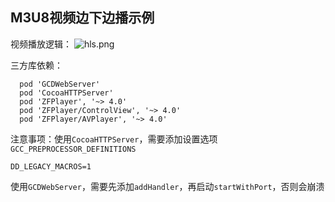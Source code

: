 ## M3U8视频边下边播示例

视频播放逻辑：
![hls.png](https://s3-us-west-2.amazonaws.com/secure.notion-static.com/2cf38a60-e3b0-46a9-8adc-93e6a949d15e/hls.png)

三方库依赖：
```
  pod 'GCDWebServer'
  pod 'CocoaHTTPServer'
  pod 'ZFPlayer', '~> 4.0'
  pod 'ZFPlayer/ControlView', '~> 4.0'
  pod 'ZFPlayer/AVPlayer', '~> 4.0'
```

注意事项：使用`CocoaHTTPServer`，需要添加设置选项`GCC_PREPROCESSOR_DEFINITIONS`
```
DD_LEGACY_MACROS=1
```
使用`GCDWebServer`，需要先添加`addHandler`，再启动`startWithPort`，否则会崩溃
